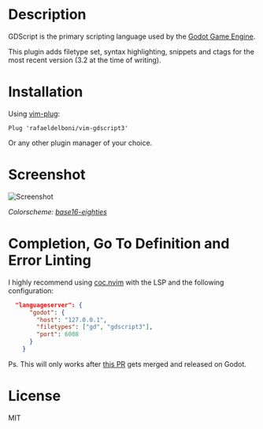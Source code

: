 # Description
GDScript is the primary scripting language used by the [Godot Game Engine](https://godotengine.org/).

This plugin adds filetype set, syntax highlighting, snippets and ctags for the most recent version (3.2 at the time of writing).

# Installation
Using [vim-plug](https://github.com/junegunn/vim-plug):

    Plug 'rafaeldelboni/vim-gdscript3'

Or any other plugin manager of your choice.

# Screenshot
![Screenshot](screenshot.png)

*Colorscheme: [base16-eighties](https://github.com/chriskempson/base16-vim)*

# Completion, Go To Definition and Error Linting
I highly recommend using [coc.nvim](https://github.com/neoclide/coc.nvim) with the LSP and the following configuration:
```json
  "languageserver": {
      "godot": {
        "host": "127.0.0.1",
        "filetypes": ["gd", "gdscript3"],
        "port": 6008
      }
    }
```
Ps. This will only works after [this PR](https://github.com/godotengine/godot/pull/35864) gets merged and released on Godot.

# License
MIT
